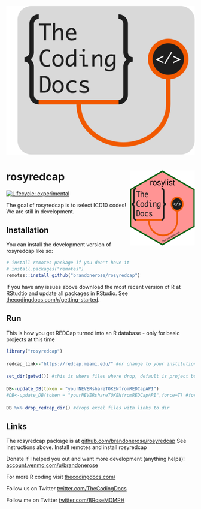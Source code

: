 
<!-- README.md is generated from README.Rmd. Please edit that file -->

[![TheCodingDocs.com\|50%](man/figures/TCD.png)](http://www.thecodingdocs.com)

# rosyredcap <img src="man/figures/logo.png" align="right" height="200" />

<!-- badges: start -->

[![Lifecycle:
experimental](https://img.shields.io/badge/lifecycle-experimental-orange.svg)](https://lifecycle.r-lib.org/articles/stages.html#experimental)
<!-- badges: end -->

The goal of rosyredcap is to select ICD10 codes! We are still in
development.

## Installation

You can install the development version of rosyredcap like so:

``` r
# install remotes package if you don't have it
# install.packages("remotes") 
remotes::install_github("brandonerose/rosyredcap")
```

If you have any issues above download the most recent version of R at
RStudtio and update all packages in RStudio. See
[thecodingdocs.com/r/getting-started](https://www.thecodingdocs.com/r/getting-started "R Getting Started").

## Run

This is how you get REDCap turned into an R database - only for basic
projects at this time

``` r
library("rosyredcap")

redcap_link<-"https://redcap.miami.edu/" #or change to your institution

set_dir(getwd()) #this is where files where drop, default is project but pick another path if needed

DB<-update_DB(token = "yourNEVERshareTOKENfromREDCapAPI") 
#DB<-update_DB(token = "yourNEVERshareTOKENfromREDCapAPI",force=T) #force for autmatic update

DB %>% drop_redcap_dir() #drops excel files with links to dir
```

## Links

The rosyredcap package is at
[github.com/brandonerose/rosyredcap](https://github.com/brandonerose/rosyredcap "rosyredcap R package")
See instructions above. Install remotes and install rosyredcap

Donate if I helped you out and want more development (anything helps)!
[account.venmo.com/u/brandonerose](https://account.venmo.com/u/brandonerose "Venmo Donation")

For more R coding visit
[thecodingdocs.com/](https://www.thecodingdocs.com/ "TheCodingDocs.com")

Follow us on Twitter
[twitter.com/TheCodingDocs](https://twitter.com/TheCodingDocs "TheCodingDocs Twitter")

Follow me on Twitter
[twitter.com/BRoseMDMPH](https://twitter.com/BRoseMDMPH "BRoseMDMPH Twitter")
